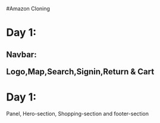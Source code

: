 #Amazon Cloning

<h1>Day 1:</h1>
<h2>Navbar:<p>Logo,Map,Search,Signin,Return & Cart</p></h2>

<h1>Day 1:</h1>
<p>Panel, Hero-section, Shopping-section and footer-section</p>
